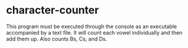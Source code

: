 # character-counter
This program must be executed through the console as an executable accompanied by a text file. It will count each vowel individually and then add them up. Also counts Bs, Cs, and Ds.
